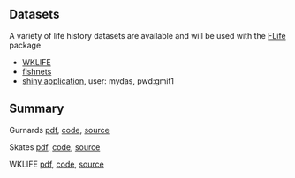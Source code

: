 ## Datasets   

A variety of life history datasets are available and will be used with the [FLife](https://github.com/flr/mydas/blob/master/vignettes/FLife/FLife.pdf) package

+ [WKLIFE](https://github.com/flr/mydas/tree/master/vignettes/FLife-wklife)
+ [fishnets](https://github.com/fishnets/fishnets)
+ [shiny application](http://35.177.86.42:3838/mydas/), user: mydas, pwd:gmit1

## Summary

Gurnards 
[pdf](https://github.com/flr/mydas/blob/master/tasks/task2/R/FLife-gurnards.pdf),
[code](https://github.com/flr/mydas/blob/master/tasks/task2/R/FLife-gurnards.R),
[source](https://github.com/flr/mydas/blob/master/tasks/task2/R/FLife-gurnards.Rmd) 

Skates 
[pdf](https://github.com/flr/mydas/blob/master/tasks/task2/R/FLife-skates.pdf),
[code](https://github.com/flr/mydas/blob/master/tasks/task2/R/FLife-skates.R),
[source](https://github.com/flr/mydas/blob/master/tasks/task2/R/FLife-skates.Rmd) 

WKLIFE 
[pdf](https://github.com/flr/mydas/blob/master/tasks/task2/R/FLife-wklife.pdf),
[code](https://github.com/flr/mydas/blob/master/tasks/task2/R/FLife-wklife.R),
[source](https://github.com/flr/mydas/blob/master/tasks/task2/R/FLife-wklife.Rmd) 


